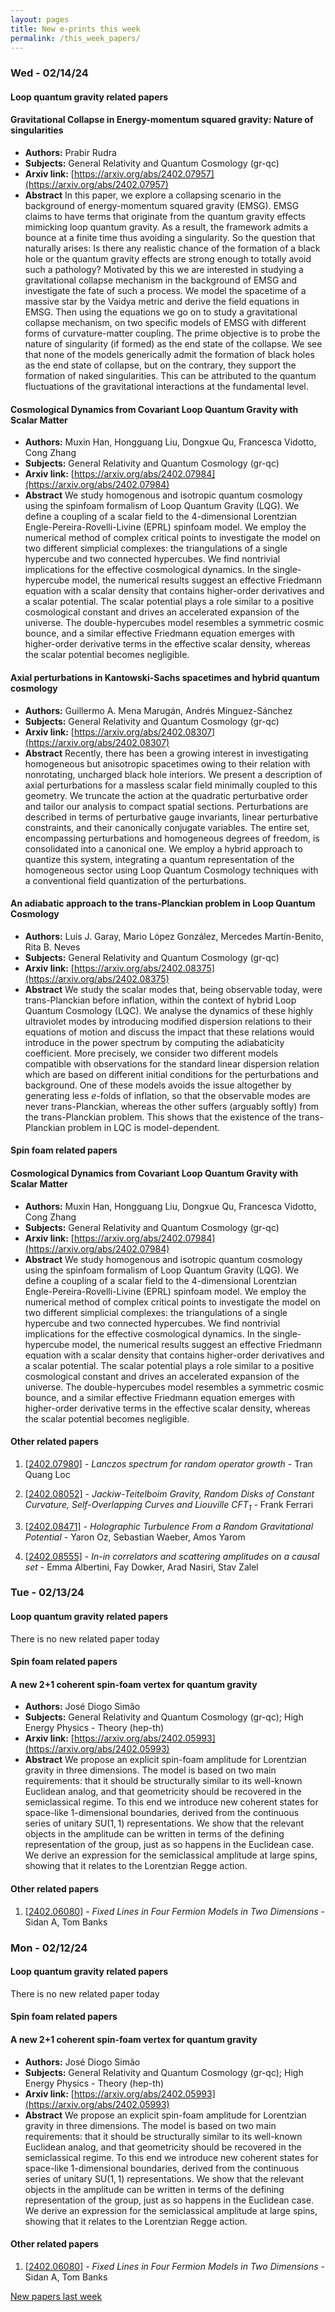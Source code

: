 ```yaml
---
layout: pages
title: New e-prints this week
permalink: /this_week_papers/
---
```




### Wed - 02/14/24

#### Loop quantum gravity related papers

#### **Gravitational Collapse in Energy-momentum squared gravity: Nature of  singularities**
 - **Authors:** Prabir Rudra
 - **Subjects:** General Relativity and Quantum Cosmology (gr-qc)
 - **Arxiv link:** [https://arxiv.org/abs/2402.07957](https://arxiv.org/abs/2402.07957)
 - **Abstract**
 In this paper, we explore a collapsing scenario in the background of energy-momentum squared gravity (EMSG). EMSG claims to have terms that originate from the quantum gravity effects mimicking loop quantum gravity. As a result, the framework admits a bounce at a finite time thus avoiding a singularity. So the question that naturally arises: Is there any realistic chance of the formation of a black hole or the quantum gravity effects are strong enough to totally avoid such a pathology? Motivated by this we are interested in studying a gravitational collapse mechanism in the background of EMSG and investigate the fate of such a process. We model the spacetime of a massive star by the Vaidya metric and derive the field equations in EMSG. Then using the equations we go on to study a gravitational collapse mechanism, on two specific models of EMSG with different forms of curvature-matter coupling. The prime objective is to probe the nature of singularity (if formed) as the end state of the collapse. We see that none of the models generically admit the formation of black holes as the end state of collapse, but on the contrary, they support the formation of naked singularities. This can be attributed to the quantum fluctuations of the gravitational interactions at the fundamental level. 

#### **Cosmological Dynamics from Covariant Loop Quantum Gravity with Scalar  Matter**
 - **Authors:** Muxin Han, Hongguang Liu, Dongxue Qu, Francesca Vidotto, Cong Zhang
 - **Subjects:** General Relativity and Quantum Cosmology (gr-qc)
 - **Arxiv link:** [https://arxiv.org/abs/2402.07984](https://arxiv.org/abs/2402.07984)
 - **Abstract**
 We study homogenous and isotropic quantum cosmology using the spinfoam formalism of Loop Quantum Gravity (LQG). We define a coupling of a scalar field to the 4-dimensional Lorentzian Engle-Pereira-Rovelli-Livine (EPRL) spinfoam model. We employ the numerical method of complex critical points to investigate the model on two different simplicial complexes: the triangulations of a single hypercube and two connected hypercubes. We find nontrivial implications for the effective cosmological dynamics. In the single-hypercube model, the numerical results suggest an effective Friedmann equation with a scalar density that contains higher-order derivatives and a scalar potential. The scalar potential plays a role similar to a positive cosmological constant and drives an accelerated expansion of the universe. The double-hypercubes model resembles a symmetric cosmic bounce, and a similar effective Friedmann equation emerges with higher-order derivative terms in the effective scalar density, whereas the scalar potential becomes negligible. 

#### **Axial perturbations in Kantowski-Sachs spacetimes and hybrid quantum  cosmology**
 - **Authors:** Guillermo A. Mena Marugán, Andrés Mínguez-Sánchez
 - **Subjects:** General Relativity and Quantum Cosmology (gr-qc)
 - **Arxiv link:** [https://arxiv.org/abs/2402.08307](https://arxiv.org/abs/2402.08307)
 - **Abstract**
 Recently, there has been a growing interest in investigating homogeneous but anisotropic spacetimes owing to their relation with nonrotating, uncharged black hole interiors. We present a description of axial perturbations for a massless scalar field minimally coupled to this geometry. We truncate the action at the quadratic perturbative order and tailor our analysis to compact spatial sections. Perturbations are described in terms of perturbative gauge invariants, linear perturbative constraints, and their canonically conjugate variables. The entire set, encompassing perturbations and homogeneous degrees of freedom, is consolidated into a canonical one. We employ a hybrid approach to quantize this system, integrating a quantum representation of the homogeneous sector using Loop Quantum Cosmology techniques with a conventional field quantization of the perturbations. 

#### **An adiabatic approach to the trans-Planckian problem in Loop Quantum  Cosmology**
 - **Authors:** Luis J. Garay, Mario López González, Mercedes Martín-Benito, Rita B. Neves
 - **Subjects:** General Relativity and Quantum Cosmology (gr-qc)
 - **Arxiv link:** [https://arxiv.org/abs/2402.08375](https://arxiv.org/abs/2402.08375)
 - **Abstract**
 We study the scalar modes that, being observable today, were trans-Planckian before inflation, within the context of hybrid Loop Quantum Cosmology (LQC). We analyse the dynamics of these highly ultraviolet modes by introducing modified dispersion relations to their equations of motion and discuss the impact that these relations would introduce in the power spectrum by computing the adiabaticity coefficient. More precisely, we consider two different models compatible with observations for the standard linear dispersion relation which are based on different initial conditions for the perturbations and background. One of these models avoids the issue altogether by generating less $e$-folds of inflation, so that the observable modes are never trans-Planckian, whereas the other suffers (arguably softly) from the trans-Planckian problem. This shows that the existence of the trans-Planckian problem in LQC is model-dependent. 

#### Spin foam related papers

#### **Cosmological Dynamics from Covariant Loop Quantum Gravity with Scalar  Matter**
 - **Authors:** Muxin Han, Hongguang Liu, Dongxue Qu, Francesca Vidotto, Cong Zhang
 - **Subjects:** General Relativity and Quantum Cosmology (gr-qc)
 - **Arxiv link:** [https://arxiv.org/abs/2402.07984](https://arxiv.org/abs/2402.07984)
 - **Abstract**
 We study homogenous and isotropic quantum cosmology using the spinfoam formalism of Loop Quantum Gravity (LQG). We define a coupling of a scalar field to the 4-dimensional Lorentzian Engle-Pereira-Rovelli-Livine (EPRL) spinfoam model. We employ the numerical method of complex critical points to investigate the model on two different simplicial complexes: the triangulations of a single hypercube and two connected hypercubes. We find nontrivial implications for the effective cosmological dynamics. In the single-hypercube model, the numerical results suggest an effective Friedmann equation with a scalar density that contains higher-order derivatives and a scalar potential. The scalar potential plays a role similar to a positive cosmological constant and drives an accelerated expansion of the universe. The double-hypercubes model resembles a symmetric cosmic bounce, and a similar effective Friedmann equation emerges with higher-order derivative terms in the effective scalar density, whereas the scalar potential becomes negligible. 



#### Other related papers

1. [[2402.07980]](https://arxiv.org/abs/2402.07980) - *Lanczos spectrum for random operator growth* - Tran Quang Loc

1. [[2402.08052]](https://arxiv.org/abs/2402.08052) - *Jackiw-Teitelboim Gravity, Random Disks of Constant Curvature,  Self-Overlapping Curves and Liouville $\text{CFT}_{1}$* - Frank Ferrari

1. [[2402.08471]](https://arxiv.org/abs/2402.08471) - *Holographic Turbulence From a Random Gravitational Potential* - Yaron Oz, Sebastian Waeber, Amos Yarom

1. [[2402.08555]](https://arxiv.org/abs/2402.08555) - *In-in correlators and scattering amplitudes on a causal set* - Emma Albertini, Fay Dowker, Arad Nasiri, Stav Zalel



### Tue - 02/13/24

#### Loop quantum gravity related papers

There is no new related paper today 

#### Spin foam related papers

#### **A new 2+1 coherent spin-foam vertex for quantum gravity**
 - **Authors:** José Diogo Simão
 - **Subjects:** General Relativity and Quantum Cosmology (gr-qc); High Energy Physics - Theory (hep-th)
 - **Arxiv link:** [https://arxiv.org/abs/2402.05993](https://arxiv.org/abs/2402.05993)
 - **Abstract**
 We propose an explicit spin-foam amplitude for Lorentzian gravity in three dimensions. The model is based on two main requirements: that it should be structurally similar to its well-known Euclidean analog, and that geometricity should be recovered in the semiclassical regime. To this end we introduce new coherent states for space-like 1-dimensional boundaries, derived from the continuous series of unitary $\mathrm{SU}(1,1)$ representations. We show that the relevant objects in the amplitude can be written in terms of the defining representation of the group, just as so happens in the Euclidean case. We derive an expression for the semiclassical amplitude at large spins, showing that it relates to the Lorentzian Regge action. 



#### Other related papers

1. [[2402.06080]](https://arxiv.org/abs/2402.06080) - *Fixed Lines in Four Fermion Models in Two Dimensions* - Sidan A, Tom Banks



### Mon - 02/12/24

#### Loop quantum gravity related papers

There is no new related paper today 

#### Spin foam related papers

#### **A new 2+1 coherent spin-foam vertex for quantum gravity**
 - **Authors:** José Diogo Simão
 - **Subjects:** General Relativity and Quantum Cosmology (gr-qc); High Energy Physics - Theory (hep-th)
 - **Arxiv link:** [https://arxiv.org/abs/2402.05993](https://arxiv.org/abs/2402.05993)
 - **Abstract**
 We propose an explicit spin-foam amplitude for Lorentzian gravity in three dimensions. The model is based on two main requirements: that it should be structurally similar to its well-known Euclidean analog, and that geometricity should be recovered in the semiclassical regime. To this end we introduce new coherent states for space-like 1-dimensional boundaries, derived from the continuous series of unitary $\mathrm{SU}(1,1)$ representations. We show that the relevant objects in the amplitude can be written in terms of the defining representation of the group, just as so happens in the Euclidean case. We derive an expression for the semiclassical amplitude at large spins, showing that it relates to the Lorentzian Regge action. 



#### Other related papers

1. [[2402.06080]](https://arxiv.org/abs/2402.06080) - *Fixed Lines in Four Fermion Models in Two Dimensions* - Sidan A, Tom Banks






[New papers last week]({{site.url}}/archived/weekly/pre-prints/2024/02/12/archived_weekly_papers.html)